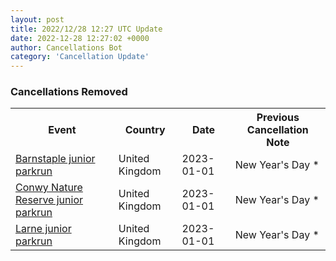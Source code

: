 ```yaml
---
layout: post
title: 2022/12/28 12:27 UTC Update
date: 2022-12-28 12:27:02 +0000
author: Cancellations Bot
category: 'Cancellation Update'
---
```


<h3>Cancellations Removed</h3>
<div class='hscrollable'>
<table style='width: 100%'>
    <tr>
        <th>Event</th>
        <th>Country</th>
        <th>Date</th>
        <th>Previous Cancellation Note</th>
    </tr>
    <tr>
        <td><a href="https://www.parkrun.org.uk/barnstaple-juniors">Barnstaple junior parkrun</a></td>
        <td>United Kingdom</td>
        <td>2023-01-01</td>
        <td>New Year's Day *</td>
    </tr>
    <tr>
        <td><a href="https://www.parkrun.org.uk/conwynaturereserve-juniors">Conwy Nature Reserve junior parkrun</a></td>
        <td>United Kingdom</td>
        <td>2023-01-01</td>
        <td>New Year's Day *</td>
    </tr>
    <tr>
        <td><a href="https://www.parkrun.org.uk/larne-juniors">Larne junior parkrun</a></td>
        <td>United Kingdom</td>
        <td>2023-01-01</td>
        <td>New Year's Day *</td>
    </tr>
</table>
</div>
